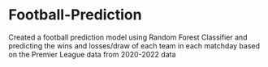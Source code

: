# Football-Prediction
Created a football prediction model using Random Forest Classifier and predicting the wins and losses/draw of each team in each matchday based on the Premier League data from 2020-2022 data
